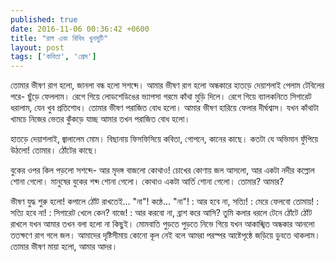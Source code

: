 ```yaml
---
published: true
date: 2016-11-06 00:36:42 +0600
title: "রাগ এবং বিবিধ খুনসুটি"
layout: post
tags: ['কবিতা', 'প্রেম']
--- 
```

তোমার ভীষণ রাগ হলো, জানলা বন্ধ হলো সশব্দে।
আমার ভীষণ রাগ হলো
অন্ধকারে হাতড়ে দেয়াশলাই পেলাম টেবিলের পরে-
ছুঁড়ে ফেললাম।
রেগে গিয়ে লোডশেডিঙের ভ্যাপসা গরমে
কাঁথা মুড়ি দিলে।
রেগে গিয়ে ব্যালকনিতে সিগারেট ধরালাম, যেন খুব প্রতিশোধ।
তোমার ভীষণ পরাজিত বোধ হলো।
আমার ভীষণ হারিয়ে ফেলার দীর্ঘশ্বাস।
যখন কাঁথাটা খামচে নিজের ভেতর কুঁকড়ে যাচ্ছ
আমার তখন পরাজিত বোধ হলো।

হাতড়ে দেয়াশলাই, জ্বালালেম মোম।
বিছানায় ফিসফিসিয়ে কবিতা,
গোপনে, কানের কাছে।
কতটা যে অভিমান ফুঁপিয়ে উঠলো!
তোমার। ঠোঁটের কাছে।

বুকের ওপর কিল পড়লো সশব্দে-
আর মৃদঙ্গ বাজলো কোথাও!
চোখের কোণায় জল আসলো,
আর একটা নদীর কল্লোল শোনা গেলো।
মানুষের বুকের শব্দ শোনা গেলো।
কোথাও একটা আর্তি শোনা গেলো।
তোমার? আমার?

ভীষণ যুদ্ধ শুরু হলো!
কপালে ঠোঁট রাখতেই... "না"!
কন্ঠে... "না"!
\: আর হবে না, সত্যি!
\: মেরে ফেলবো তোমায়!
\: সত্যি হবে না!
\: সিগারেট খেলে কেন? বাজে!
\: আর করবো না, ব্রাশ করে আসি?
তুমি কলার ধরলে টেনে
ঠোঁটে ঠোঁট রাখলে যখন
আমার তখন বলা হলো না কিছুই।
মোমবাতি পুড়তে পুড়তে নিভে গিয়ে
যখন আকাঙ্খিত অন্ধকার আনলো
ততক্ষণে রাগ গলে জল।
আমাদের দৃষ্টিসীমায় কোনো কূল নেই বলে
আমরা পরস্পর আষ্টেপৃষ্ঠে জড়িয়ে ডুবতে থাকলাম।
তোমার ভীষণ মায়া হলো,
আমার আদর।